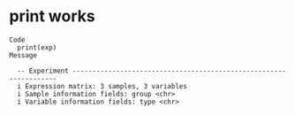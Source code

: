 # print works

    Code
      print(exp)
    Message
      
      -- Experiment ------------------------------------------------------------------
      i Expression matrix: 3 samples, 3 variables
      i Sample information fields: group <chr>
      i Variable information fields: type <chr>

